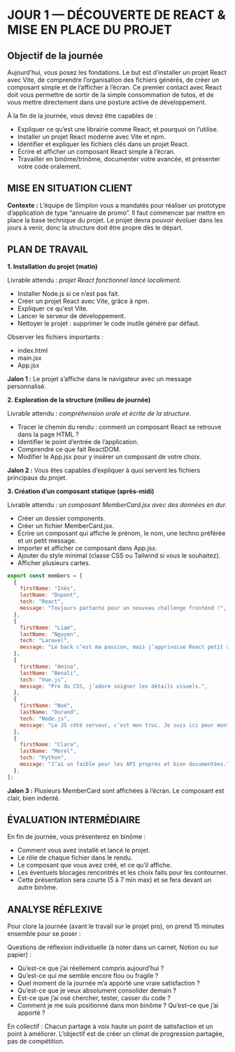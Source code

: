 # JOUR 1 — DÉCOUVERTE DE REACT & MISE EN PLACE DU PROJET

## Objectif de la journée

Aujourd’hui, vous posez les fondations. Le but est d’installer un projet React avec Vite, de comprendre l’organisation des fichiers générés, de créer un composant simple et de l’afficher à l’écran. Ce premier contact avec React doit vous permettre de sortir de la simple consommation de tutos, et de vous mettre directement dans une posture active de développement.

À la fin de la journée, vous devez être capables de :
- Expliquer ce qu’est une librairie comme React, et pourquoi on l’utilise.
- Installer un projet React moderne avec Vite et npm.
- Identifier et expliquer les fichiers clés dans un projet React.
- Écrire et afficher un composant React simple à l’écran.
- Travailler en binôme/trinôme, documenter votre avancée, et présenter votre code oralement.

## MISE EN SITUATION CLIENT

**Contexte :** L’équipe de Simplon vous a mandatés pour réaliser un prototype d’application de type “annuaire de promo”. Il faut commencer par mettre en place la base technique du projet. Le projet devra pouvoir évoluer dans les jours à venir, donc la structure doit être propre dès le départ.

## PLAN DE TRAVAIL

**1. Installation du projet (matin)**

Livrable attendu : _projet React fonctionnel lancé localement._
- Installer Node.js si ce n’est pas fait.
- Créer un projet React avec Vite, grâce à npm.
- Expliquer ce qu'est Vite.
- Lancer le serveur de développement.
- Nettoyer le projet : supprimer le code inutile généré par défaut.

Observer les fichiers importants :
- index.html
- main.jsx
- App.jsx

**Jalon 1 :** Le projet s’affiche dans le navigateur avec un message personnalisé.

**2. Exploration de la structure (milieu de journée)**

Livrable attendu : _compréhension orale et écrite de la structure._
- Tracer le chemin du rendu : comment un composant React se retrouve dans la page HTML ?
- Identifier le point d’entrée de l’application.
- Comprendre ce que fait ReactDOM.
- Modifier le App.jsx pour y insérer un composant de votre choix.

**Jalon 2 :** Vous êtes capables d’expliquer à quoi servent les fichiers principaux du projet.

**3. Création d’un composant statique (après-midi)**

Livrable attendu : _un composant MemberCard.jsx avec des données en dur._
- Créer un dossier components.
- Créer un fichier MemberCard.jsx.
- Écrire un composant qui affiche le prénom, le nom, une techno préférée et un petit message.
- Importer et afficher ce composant dans App.jsx.
- Ajouter du style minimal (classe CSS ou Tailwind si vous le souhaitez).
- Afficher plusieurs cartes.

```js
export const members = [
  {
    firstName: "Inès",
    lastName: "Dupont",
    tech: "React",
    message: "Toujours partante pour un nouveau challenge frontend !",
  },
  {
    firstName: "Liam",
    lastName: "Nguyen",
    tech: "Laravel",
    message: "Le back c’est ma passion, mais j’apprivoise React petit à petit.",
  },
  {
    firstName: "Amina",
    lastName: "Benali",
    tech: "Vue.js",
    message: "Pro du CSS, j’adore soigner les détails visuels.",
  },
  {
    firstName: "Noé",
    lastName: "Durand",
    tech: "Node.js",
    message: "Le JS côté serveur, c’est mon truc. Je suis ici pour monter en fullstack.",
  },
  {
    firstName: "Clara",
    lastName: "Morel",
    tech: "Python",
    message: "J’ai un faible pour les API propres et bien documentées.",
  },
];
```

**Jalon 3 :** Plusieurs MemberCard sont affichées à l’écran. Le composant est clair, bien indenté.

## ÉVALUATION INTERMÉDIAIRE

En fin de journée, vous présenterez en binôme :
- Comment vous avez installé et lancé le projet.
- Le rôle de chaque fichier dans le rendu.
- Le composant que vous avez créé, et ce qu’il affiche.
- Les éventuels blocages rencontrés et les choix faits pour les contourner.
- Cette présentation sera courte (5 à 7 min max) et se fera devant un autre binôme.

## ANALYSE RÉFLEXIVE

Pour clore la journée (avant le travail sur le projet pro), on prend 15 minutes ensemble pour se poser :

Questions de réflexion individuelle (à noter dans un carnet, Notion ou sur papier) :
- Qu’est-ce que j’ai réellement compris aujourd’hui ?
- Qu’est-ce qui me semble encore flou ou fragile ?
- Quel moment de la journée m’a apporté une vraie satisfaction ?
- Qu’est-ce que je veux absolument consolider demain ?
- Est-ce que j’ai osé chercher, tester, casser du code ?
- Comment je me suis positionné dans mon binôme ? Qu’est-ce que j’ai apporté ?

En collectif :
Chacun partage à voix haute un point de satisfaction et un point à améliorer.
L’objectif est de créer un climat de progression partagée, pas de compétition.